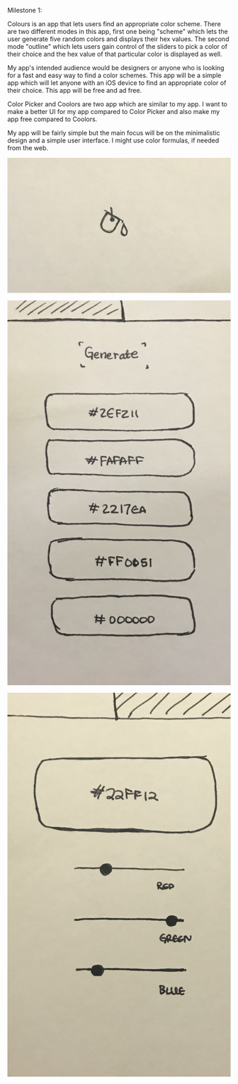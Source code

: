 Milestone 1:

Colours is an app that lets users find an appropriate color scheme. There are two different modes in this app,
  first one being "scheme" which lets the user generate five random colors and displays their hex values. 
  The second mode "outline" which lets users gain control of the sliders to pick a color of their choice and
  the hex value of that particular color is displayed as well.
 
 My app's intended audience would be designers or anyone who is looking for a fast and easy way to find a color 
  schemes. This app will be a simple app which will let anyone with an iOS device to find an appropriate color
  of their choice. This app will be free and ad free.
  
 Color Picker and Coolors are two app which are similar to my app. I want to make a better UI for my app compared
  to Color Picker and also make my app free compared to Coolors. 
 
 My app will be fairly simple but the main focus will be on the minimalistic design and a simple user interface. 
  I might use color formulas, if needed from the web.
  
 
 ![logo](https://github.com/pujanTandukar/pujanTandukar_MAD/blob/master/project1/logo.jpg)
  
 ![logo](https://github.com/pujanTandukar/pujanTandukar_MAD/blob/master/project1/scheme.jpg)
  
 ![logo](https://github.com/pujanTandukar/pujanTandukar_MAD/blob/master/project1/outline.jpg)
  
 
